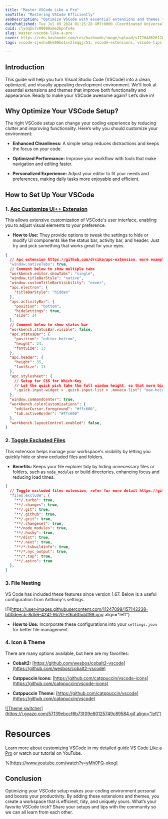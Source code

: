 ```yaml
---
title: "Master VSCode Like a Pro"
seoTitle: "Mastering VSCode Efficiently"
seoDescription: "Optimize VSCode with essential extensions and themes for a clean, efficient, personalized coding environment to boost productivity and enjoy coding"
datePublished: Tue Jul 09 2024 01:25:28 GMT+0000 (Coordinated Universal Time)
cuid: clydqbu7v00000ame2bpnfx4e
slug: master-vscode-like-a-pro
cover: https://cdn.hashnode.com/res/hashnode/image/upload/v1720486261207/d1eec38d-833d-4164-81b5-5df144a89e6c.png
tags: vscode-cjevho8kk00bo1ss2lmqqjr51, vscode-extensions, vscode-tips,  vscode

---
```


## Introduction

This guide will help you turn Visual Studio Code (VSCode) into a clean, optimized, and visually appealing development environment. We'll look at essential extensions and themes that improve both functionality and appearance. Ready to make your VSCode awesome again? Let’s dive in!

## Why Optimize Your VSCode Setup?

The right VSCode setup can change your coding experience by reducing clutter and improving functionality. Here’s why you should customize your environment:

* **Enhanced Cleanliness:** A simple setup reduces distractions and keeps the focus on your code.
    
* **Optimized Performance:** Improve your workflow with tools that make navigation and editing faster.
    
* **Personalized Experience:** Adjust your editor to fit your needs and preferences, making daily tasks more enjoyable and efficient.
    

## How to Set Up Your VSCode

### 1\. [Apc Customize UI++ Extension](https://github.com/drcika/apc-extension)

This allows extensive customization of VSCode's user interface, enabling you to adjust visual elements to your preference.

* **How to Use:** They provide options to tweak the settings to hide or modify UI components like the status bar, activity bar, and header. Just try and pick something that works great for your eyes.
    

```json
{
  // Apc extension https://github.com/drcika/apc-extension, more examples on https://github.com/drcika/apc-extension/issues/5
  "window.nativeTabs": true,
  // Comment below to show multiple tabs
  "workbench.editor.showTabs": "single",
  "window.titleBarStyle": "native",
  "window.customTitleBarVisibility": "never",
  "apc.electron": {
    "titleBarStyle": "hidden"
  },
  "apc.activityBar": {
    "position": "bottom",
    "hideSettings": true,
    "size": 24
  },
  // Comment below to show status bar
  "workbench.statusBar.visible": false,
  "apc.statusBar": {
    "position": "editor-bottom",
    "height": 24,
    "fontSize": 13
  },
  "apc.header": {
    "height": 35,
    "fontSize": 13
  },
  "apc.stylesheet": {
    // Setup for CSS for Which-Key
    // Let the quick pick take the full window height, so that more bindings are visible.
    ".quick-input-widget > .quick-input-list > .monaco-list": "max-height: 100vh !important;"
  },
  "window.commandCenter": true,
  "workbench.colorCustomizations": {
    "editorCursor.foreground": "#ffc600",
    "tab.activeBorder": "#ffc600"
  },
  "workbench.layoutControl.enabled": false,
}
```

### 2\. [Toggle Excluded Files](https://github.com/eamodio/vscode-toggle-excluded-files)

This extension helps manage your workspace's visibility by letting you quickly hide or show excluded files and folders.

* **Benefits:** Keeps your file explorer tidy by hiding unnecessary files or folders, such as `node_modules` or build directories, enhancing focus and reducing load times.
    

```json
{
  // Toggle excluded files extension, refer for more detail https://github.com/jellydn/vscode-toggle-excluded-files
  "files.exclude": {
    "**/.turbo": true,
    "**/.changes": true,
    "**/.git": true,
    "**/.github": true,
    "**/.grit": true,
    "**/.changeset": true,
    "**/node_modules": true,
    "**/.husky": true,
    "**/dist": true,
    "**/.next": true,
    "**/*.tsbuildinfo": true,
    "**/*.nyc_output": true,
    "**/*.tap": true,
    "**/.astro": true
  },
}
```

### 3\. File Nesting

VS Code has included these features since version 1.67. Below is a useful configuration from Anthony's settings.

![](https://user-images.githubusercontent.com/11247099/157142238-b00deecb-8d56-424f-9b20-ef6a6f5ddf99.png align="left")

* **How to Use:** Incorporate these configurations into your `settings.json` for better file management.
    

### 4\. Icon & Theme

There are many options available, but here are my favorites:

* **Cobalt2:** [https://github.com/wesbos/cobalt2-vscode](https://github.com/wesbos/cobalt2-vscode)
    
* **Catppuccin Icons:** [https://github.com/catppuccin/vscode-icons](https://github.com/catppuccin/vscode-icons)
    
* **Catppuccin Theme:** [https://github.com/catppuccin/vscode](https://github.com/catppuccin/vscode)
    

[![Theme switcher](https://i.gyazo.com/57139ebccf6b73f09e60125749c89584.gif align="left")](https://gyazo.com/57139ebccf6b73f09e60125749c89584)

# Resources

Learn more about customizing VSCode in my detailed guide [VS Code Like a Pro](https://github.com/jellydn/vscode-like-pro) or watch our tutorial on YouTube.

%[https://www.youtube.com/watch?v=yMh0FQ-okog] 

## Conclusion

Optimizing your VSCode setup makes your coding environment personal and boosts your productivity. By adding these extensions and themes, you create a workspace that is efficient, tidy, and uniquely yours. What’s your favorite VSCode trick? Share your setups and tips with the community so we can all learn from each other.